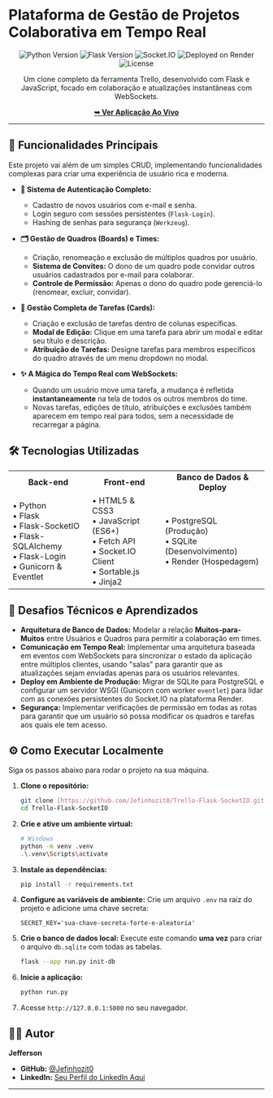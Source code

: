 # Plataforma de Gestão de Projetos Colaborativa em Tempo Real

<p align="center">
  <img src="https://img.shields.io/badge/Python-3.11+-blue?logo=python&logoColor=white" alt="Python Version">
  <img src="https://img.shields.io/badge/Flask-3.0+-black?logo=flask&logoColor=white" alt="Flask Version">
  <img src="https://img.shields.io/badge/Socket.IO-4.7-black?logo=socketdotio&logoColor=white" alt="Socket.IO">
  <img src="https://img.shields.io/badge/Deployed%20on-Render-46E3B7?logo=render" alt="Deployed on Render">
  <img src="https://img.shields.io/badge/license-MIT-blue.svg" alt="License">
</p>

<p align="center">
  Um clone completo da ferramenta Trello, desenvolvido com Flask e JavaScript, focado em colaboração e atualizações instantâneas com WebSockets.
</p>

<p align="center">
  <a href="https://trello-jefferson.onrender.com/"><strong>➥ Ver Aplicação Ao Vivo</strong></a>
</p>

---

## 🚀 Funcionalidades Principais

Este projeto vai além de um simples CRUD, implementando funcionalidades complexas para criar uma experiência de usuário rica e moderna.

* **👥 Sistema de Autenticação Completo:**
    * Cadastro de novos usuários com e-mail e senha.
    * Login seguro com sessões persistentes (`Flask-Login`).
    * Hashing de senhas para segurança (`Werkzeug`).

* **🗂️ Gestão de Quadros (Boards) e Times:**
    * Criação, renomeação e exclusão de múltiplos quadros por usuário.
    * **Sistema de Convites:** O dono de um quadro pode convidar outros usuários cadastrados por e-mail para colaborar.
    * **Controle de Permissão:** Apenas o dono do quadro pode gerenciá-lo (renomear, excluir, convidar).

* **📝 Gestão Completa de Tarefas (Cards):**
    * Criação e exclusão de tarefas dentro de colunas específicas.
    * **Modal de Edição:** Clique em uma tarefa para abrir um modal e editar seu título e descrição.
    * **Atribuição de Tarefas:** Designe tarefas para membros específicos do quadro através de um menu dropdown no modal.

* **✨ A Mágica do Tempo Real com WebSockets:**
    * Quando um usuário move uma tarefa, a mudança é refletida **instantaneamente** na tela de todos os outros membros do time.
    * Novas tarefas, edições de título, atribuições e exclusões também aparecem em tempo real para todos, sem a necessidade de recarregar a página.

## 🛠️ Tecnologias Utilizadas

<table align="center">
  <tr>
    <td align="center"><strong>Back-end</strong></td>
    <td align="center"><strong>Front-end</strong></td>
    <td align="center"><strong>Banco de Dados & Deploy</strong></td>
  </tr>
  <tr>
    <td>
      • Python<br>
      • Flask<br>
      • Flask-SocketIO<br>
      • Flask-SQLAlchemy<br>
      • Flask-Login<br>
      • Gunicorn & Eventlet
    </td>
    <td>
      • HTML5 & CSS3<br>
      • JavaScript (ES6+)<br>
      • Fetch API<br>
      • Socket.IO Client<br>
      • Sortable.js<br>
      • Jinja2
    </td>
    <td>
      • PostgreSQL (Produção)<br>
      • SQLite (Desenvolvimento)<br>
      • Render (Hospedagem)
    </td>
  </tr>
</table>

## 🧠 Desafios Técnicos e Aprendizados

* **Arquitetura de Banco de Dados:** Modelar a relação **Muitos-para-Muitos** entre Usuários e Quadros para permitir a colaboração em times.
* **Comunicação em Tempo Real:** Implementar uma arquitetura baseada em eventos com WebSockets para sincronizar o estado da aplicação entre múltiplos clientes, usando "salas" para garantir que as atualizações sejam enviadas apenas para os usuários relevantes.
* **Deploy em Ambiente de Produção:** Migrar de SQLite para PostgreSQL e configurar um servidor WSGI (Gunicorn com worker `eventlet`) para lidar com as conexões persistentes do Socket.IO na plataforma Render.
* **Segurança:** Implementar verificações de permissão em todas as rotas para garantir que um usuário só possa modificar os quadros e tarefas aos quais ele tem acesso.

## ⚙️ Como Executar Localmente

Siga os passos abaixo para rodar o projeto na sua máquina.

1.  **Clone o repositório:**
    ```bash
    git clone [https://github.com/Jefinhozit0/Trello-Flask-SocketIO.git](https://github.com/Jefinhozit0/Trello-Flask-SocketIO.git)
    cd Trello-Flask-SocketIO
    ```

2.  **Crie e ative um ambiente virtual:**
    ```bash
    # Windows
    python -m venv .venv
    .\.venv\Scripts\activate
    ```

3.  **Instale as dependências:**
    ```bash
    pip install -r requirements.txt
    ```

4.  **Configure as variáveis de ambiente:**
    Crie um arquivo `.env` na raiz do projeto e adicione uma chave secreta:
    ```
    SECRET_KEY='sua-chave-secreta-forte-e-aleatoria'
    ```

5.  **Crie o banco de dados local:**
    Execute este comando **uma vez** para criar o arquivo `db.sqlite` com todas as tabelas.
    ```bash
    flask --app run.py init-db
    ```

6.  **Inicie a aplicação:**
    ```bash
    python run.py
    ```

7.  Acesse `http://127.0.0.1:5000` no seu navegador.

## 👨‍💻 Autor

**Jefferson**

* **GitHub:** [@Jefinhozit0](https://github.com/Jefinhozit0)
* **LinkedIn:** [Seu Perfil do LinkedIn Aqui](https://www.linkedin.com/)

---
